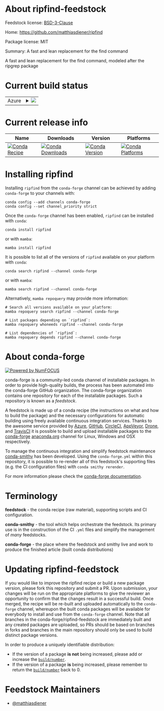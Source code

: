 About ripfind-feedstock
=======================

Feedstock license: [BSD-3-Clause](https://github.com/conda-forge/ripfind-feedstock/blob/main/LICENSE.txt)

Home: https://github.com/matthiasdiener/ripfind

Package license: MIT

Summary: A fast and lean replacement for the find command

A fast and lean replacement for the find command, modeled after the ripgrep
package


Current build status
====================


<table>
    
  <tr>
    <td>Azure</td>
    <td>
      <details>
        <summary>
          <a href="https://dev.azure.com/conda-forge/feedstock-builds/_build/latest?definitionId=14589&branchName=main">
            <img src="https://dev.azure.com/conda-forge/feedstock-builds/_apis/build/status/ripfind-feedstock?branchName=main">
          </a>
        </summary>
        <table>
          <thead><tr><th>Variant</th><th>Status</th></tr></thead>
          <tbody><tr>
              <td>linux_64</td>
              <td>
                <a href="https://dev.azure.com/conda-forge/feedstock-builds/_build/latest?definitionId=14589&branchName=main">
                  <img src="https://dev.azure.com/conda-forge/feedstock-builds/_apis/build/status/ripfind-feedstock?branchName=main&jobName=linux&configuration=linux%20linux_64_" alt="variant">
                </a>
              </td>
            </tr><tr>
              <td>linux_aarch64</td>
              <td>
                <a href="https://dev.azure.com/conda-forge/feedstock-builds/_build/latest?definitionId=14589&branchName=main">
                  <img src="https://dev.azure.com/conda-forge/feedstock-builds/_apis/build/status/ripfind-feedstock?branchName=main&jobName=linux&configuration=linux%20linux_aarch64_" alt="variant">
                </a>
              </td>
            </tr><tr>
              <td>linux_ppc64le</td>
              <td>
                <a href="https://dev.azure.com/conda-forge/feedstock-builds/_build/latest?definitionId=14589&branchName=main">
                  <img src="https://dev.azure.com/conda-forge/feedstock-builds/_apis/build/status/ripfind-feedstock?branchName=main&jobName=linux&configuration=linux%20linux_ppc64le_" alt="variant">
                </a>
              </td>
            </tr><tr>
              <td>osx_64</td>
              <td>
                <a href="https://dev.azure.com/conda-forge/feedstock-builds/_build/latest?definitionId=14589&branchName=main">
                  <img src="https://dev.azure.com/conda-forge/feedstock-builds/_apis/build/status/ripfind-feedstock?branchName=main&jobName=osx&configuration=osx%20osx_64_" alt="variant">
                </a>
              </td>
            </tr><tr>
              <td>osx_arm64</td>
              <td>
                <a href="https://dev.azure.com/conda-forge/feedstock-builds/_build/latest?definitionId=14589&branchName=main">
                  <img src="https://dev.azure.com/conda-forge/feedstock-builds/_apis/build/status/ripfind-feedstock?branchName=main&jobName=osx&configuration=osx%20osx_arm64_" alt="variant">
                </a>
              </td>
            </tr><tr>
              <td>win_64</td>
              <td>
                <a href="https://dev.azure.com/conda-forge/feedstock-builds/_build/latest?definitionId=14589&branchName=main">
                  <img src="https://dev.azure.com/conda-forge/feedstock-builds/_apis/build/status/ripfind-feedstock?branchName=main&jobName=win&configuration=win%20win_64_" alt="variant">
                </a>
              </td>
            </tr>
          </tbody>
        </table>
      </details>
    </td>
  </tr>
</table>

Current release info
====================

| Name | Downloads | Version | Platforms |
| --- | --- | --- | --- |
| [![Conda Recipe](https://img.shields.io/badge/recipe-ripfind-green.svg)](https://anaconda.org/conda-forge/ripfind) | [![Conda Downloads](https://img.shields.io/conda/dn/conda-forge/ripfind.svg)](https://anaconda.org/conda-forge/ripfind) | [![Conda Version](https://img.shields.io/conda/vn/conda-forge/ripfind.svg)](https://anaconda.org/conda-forge/ripfind) | [![Conda Platforms](https://img.shields.io/conda/pn/conda-forge/ripfind.svg)](https://anaconda.org/conda-forge/ripfind) |

Installing ripfind
==================

Installing `ripfind` from the `conda-forge` channel can be achieved by adding `conda-forge` to your channels with:

```
conda config --add channels conda-forge
conda config --set channel_priority strict
```

Once the `conda-forge` channel has been enabled, `ripfind` can be installed with `conda`:

```
conda install ripfind
```

or with `mamba`:

```
mamba install ripfind
```

It is possible to list all of the versions of `ripfind` available on your platform with `conda`:

```
conda search ripfind --channel conda-forge
```

or with `mamba`:

```
mamba search ripfind --channel conda-forge
```

Alternatively, `mamba repoquery` may provide more information:

```
# Search all versions available on your platform:
mamba repoquery search ripfind --channel conda-forge

# List packages depending on `ripfind`:
mamba repoquery whoneeds ripfind --channel conda-forge

# List dependencies of `ripfind`:
mamba repoquery depends ripfind --channel conda-forge
```


About conda-forge
=================

[![Powered by
NumFOCUS](https://img.shields.io/badge/powered%20by-NumFOCUS-orange.svg?style=flat&colorA=E1523D&colorB=007D8A)](https://numfocus.org)

conda-forge is a community-led conda channel of installable packages.
In order to provide high-quality builds, the process has been automated into the
conda-forge GitHub organization. The conda-forge organization contains one repository
for each of the installable packages. Such a repository is known as a *feedstock*.

A feedstock is made up of a conda recipe (the instructions on what and how to build
the package) and the necessary configurations for automatic building using freely
available continuous integration services. Thanks to the awesome service provided by
[Azure](https://azure.microsoft.com/en-us/services/devops/), [GitHub](https://github.com/),
[CircleCI](https://circleci.com/), [AppVeyor](https://www.appveyor.com/),
[Drone](https://cloud.drone.io/welcome), and [TravisCI](https://travis-ci.com/)
it is possible to build and upload installable packages to the
[conda-forge](https://anaconda.org/conda-forge) [anaconda.org](https://anaconda.org/)
channel for Linux, Windows and OSX respectively.

To manage the continuous integration and simplify feedstock maintenance
[conda-smithy](https://github.com/conda-forge/conda-smithy) has been developed.
Using the ``conda-forge.yml`` within this repository, it is possible to re-render all of
this feedstock's supporting files (e.g. the CI configuration files) with ``conda smithy rerender``.

For more information please check the [conda-forge documentation](https://conda-forge.org/docs/).

Terminology
===========

**feedstock** - the conda recipe (raw material), supporting scripts and CI configuration.

**conda-smithy** - the tool which helps orchestrate the feedstock.
                   Its primary use is in the construction of the CI ``.yml`` files
                   and simplify the management of *many* feedstocks.

**conda-forge** - the place where the feedstock and smithy live and work to
                  produce the finished article (built conda distributions)


Updating ripfind-feedstock
==========================

If you would like to improve the ripfind recipe or build a new
package version, please fork this repository and submit a PR. Upon submission,
your changes will be run on the appropriate platforms to give the reviewer an
opportunity to confirm that the changes result in a successful build. Once
merged, the recipe will be re-built and uploaded automatically to the
`conda-forge` channel, whereupon the built conda packages will be available for
everybody to install and use from the `conda-forge` channel.
Note that all branches in the conda-forge/ripfind-feedstock are
immediately built and any created packages are uploaded, so PRs should be based
on branches in forks and branches in the main repository should only be used to
build distinct package versions.

In order to produce a uniquely identifiable distribution:
 * If the version of a package **is not** being increased, please add or increase
   the [``build/number``](https://docs.conda.io/projects/conda-build/en/latest/resources/define-metadata.html#build-number-and-string).
 * If the version of a package **is** being increased, please remember to return
   the [``build/number``](https://docs.conda.io/projects/conda-build/en/latest/resources/define-metadata.html#build-number-and-string)
   back to 0.

Feedstock Maintainers
=====================

* [@matthiasdiener](https://github.com/matthiasdiener/)

